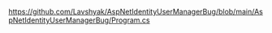 https://github.com/Lavshyak/AspNetIdentityUserManagerBug/blob/main/AspNetIdentityUserManagerBug/Program.cs
